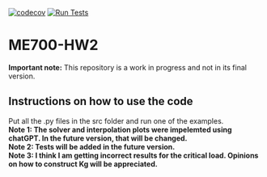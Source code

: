 [![codecov](https://codecov.io/gh/sarajahedazad/ME700-HW2/graph/badge.svg?token=bECtu6QvVu)](https://codecov.io/gh/sarajahedazad/ME700-HW2)
[![Run Tests](https://github.com/sarajahedazad/ME700-HW2/actions/workflows/test.yml/badge.svg)](https://github.com/sarajahedazad/ME700-HW2/actions/workflows/test.yml)

# ME700-HW2
**Important note:** This repository is a work in progress and not in its final version.

## Instructions on how to use the code
Put all the .py files in the src folder and run one of the examples.        
**Note 1: The solver and interpolation plots were impelemted using chatGPT. In the future version, that will be changed.**   
**Note 2: Tests will be added in the future version.**  
**Note 3: I think I am getting incorrect results for the critical load. Opinions on how to construct Kg will be appreciated.**
